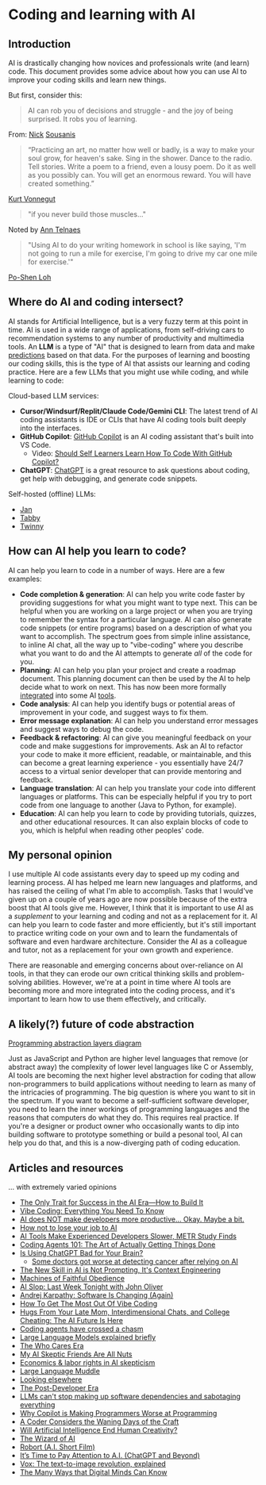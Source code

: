 # Coding and learning with AI

## Introduction

AI is drastically changing how novices and professionals write (and learn) code. This document provides some advice about how you can use AI to improve your coding skills and learn new things.

But first, consider this:

[](../images/ai-learning-experience.jpg)

> AI can rob you of decisions and struggle - and the joy of being surprised. It robs you of learning.

From: [Nick](https://spinweaveandcut.com/education-home/) [Sousanis](https://bsky.app/profile/nsousanis.bsky.social/post/3lwa2ppvwqk23)

> “Practicing an art, no matter how well or badly, is a way to make your soul grow, for heaven's sake. Sing in the shower. Dance to the radio. Tell stories. Write a poem to a friend, even a lousy poem. Do it as well as you possibly can. You will get an enormous reward. You will have created something.”

[Kurt Vonnegut](https://www.goodreads.com/quotes/529521-practicing-an-art-no-matter-how-well-or-badly-is)

[](../images/ai-students.jpg)

> "if you never build those muscles..."

Noted by [Ann Telnaes](https://bsky.app/profile/anntelnaes.bsky.social/post/3lufpzwfyzs2o)

> "Using AI to do your writing homework in school is like saying, 'I'm not going to run a mile for exercise, I'm going to drive my car one mile for exercise.'"

[Po-Shen Loh](https://www.youtube.com/watch?v=xWYb7tImErI)

## Where do AI and coding intersect?

AI stands for Artificial Intelligence, but is a very fuzzy term at this point in time. AI is used in a wide range of applications, from self-driving cars to recommendation systems to any number of productivity and multimedia tools. An **LLM** is a type of "AI" that is designed to learn from data and make [predictions](https://en.wikipedia.org/wiki/Stochastic_parrot) based on that data. For the purposes of learning and boosting our coding skills, this is the type of AI that assists our learning and coding practice. Here are a few LLMs that you might use while coding, and while learning to code:

Cloud-based LLM services:

- **Cursor/Windsurf/Replit/Claude Code/Gemini CLI**: The latest trend of AI coding assistants is IDE or CLIs that have AI coding tools built deeply into the interfaces. 
- **GitHub Copilot**: [GitHub Copilot](https://github.com/features/copilot) is an AI coding assistant that's built into VS Code.
  - Video: [Should Self Learners Learn How To Code With GitHub Copilot?](https://www.youtube.com/watch?v=M9ouguDntLY) 
- **ChatGPT**: [ChatGPT](https://openai.com/chatgpt/) is a great resource to ask questions about coding, get help with debugging, and generate code snippets.

Self-hosted (offline) LLMs:

- [Jan](https://github.com/menloresearch/jan)
- [Tabby](https://github.com/TabbyML/tabby)
- [Twinny](https://github.com/twinnydotdev/twinny)

## How can AI help you learn to code?

AI can help you learn to code in a number of ways. Here are a few examples:

- **Code completion & generation**: AI can help you write code faster by providing suggestions for what you might want to type next. This can be helpful when you are working on a large project or when you are trying to remember the syntax for a particular language. AI can also generate code snippets (or entire programs) based on a description of what you want to accomplish. The spectrum goes from simple inline assistance, to inline AI chat, all the way up to "vibe-coding" where you describe what you want to do and the AI attempts to generate *all* of the code for you.
- **Planning**: AI can help you plan your project and create a roadmap document. This planning document can then be used by the AI to help decide what to work on next. This has now been more formally [integrated](https://docs.github.com/en/copilot/how-tos/configure-custom-instructions/add-repository-instructions) into some AI [tools](https://docs.cursor.com/en/context/rules).
- **Code analysis**: AI can help you identify bugs or potential areas of improvement in your code, and suggest ways to fix them. 
- **Error message explanation**: AI can help you understand error messages and suggest ways to debug the code. 
- **Feedback & refactoring**: AI can give you meaningful feedback on your code and make suggestions for improvements. Ask an AI to refactor your code to make it more efficient, readable, or maintainable, and this can become a great learning experience - you essentially have 24/7 access to a virtual senior developer that can provide mentoring and feedback.
- **Language translation**: AI can help you translate your code into different languages or platforms. This can be especially helpful if you try to port code from one language to another (Java to Python, for example).
- **Education**: AI can help you learn to code by providing tutorials, quizzes, and other educational resources. It can also explain blocks of code to you, which is helpful when reading other peoples' code. 

## My personal opinion

I use multiple AI code assistants every day to speed up my coding and learning process. AI has helped me learn new languages and platforms, and has raised the ceiling of what I'm able to accomplish. Tasks that I would've given up on a couple of years ago are now possible because of the extra boost that AI tools give me. However, I think that it is important to use AI as a *supplement* to your learning and coding and not as a replacement for it. AI can help you learn to code faster and more efficiently, but it's still important to practice writing code on your own and to learn the fundamentals of software and even hardware architecture. Consider the AI as a colleague and tutor, not as a replacement for your own growth and experience.

There are reasonable and emerging concerns about over-reliance on AI tools, in that they can erode our own critical thinking skills and problem-solving abilities. However, we're at a point in time where AI tools are becoming more and more integrated into the coding process, and it's important to learn how to use them effectively, and critically.

## A likely(?) future of code abstraction

[Programming abstraction layers diagram](../images/programming-abstraction-layers.webp)

Just as JavaScript and Python are higher level languages that remove (or abstract away) the complexity of lower level languages like C or Assembly, AI tools are becoming the next higher level abstraction for coding that allow non-programmers to build applications without needing to learn as many of the intricacies of programming. The big question is where you want to sit in the spectrum. If you want to become a self-sufficient software developer, you need to learn the inner workings of programming langauages and the reasons that computers do what they do. This requires real practice. If you're a designer or product owner who occasionally wants to dip into building software to prototype something or build a pesonal tool, AI can help you do that, and this is a now-diverging path of coding education.

## Articles and resources

... with extremely varied opinions

- [The Only Trait for Success in the AI Era—How to Build It](https://www.youtube.com/watch?v=xWYb7tImErI)
- [Vibe Coding: Everything You Need To Know](https://podcasts.apple.com/us/podcast/big-technology-podcast/id1522960417?i=1000720895504)
- [AI does NOT make developers more productive… Okay. Maybe a bit.](https://www.youtube.com/watch?v=Ozorw5tdFrU)
- [How not to lose your job to AI](https://80000hours.org/agi/guide/skills-ai-makes-valuable/)
- [AI Tools Make Experienced Developers Slower, METR Study Finds](https://metr.org/blog/2025-07-10-early-2025-ai-experienced-os-dev-study/)
- [Coding Agents 101: The Art of Actually Getting Things Done](https://devin.ai/agents101#introduction)
- [Is Using ChatGPT Bad for Your Brain?](https://www.media.mit.edu/articles/is-using-chatgpt-to-write-your-essay-bad-for-your-brain-new-mit-study-explained/)
  - [Some doctors got worse at detecting cancer after relying on AI](https://www.theverge.com/ai-artificial-intelligence/758672/some-doctors-got-worse-at-detecting-cancer-after-relying-on-ai)
- [The New Skill in AI is Not Prompting, It's Context Engineering](https://www.philschmid.de/context-engineering)
- [Machines of Faithful Obedience](https://www.lesswrong.com/posts/faAX5Buxc7cdjkXQG/machines-of-faithful-obedience)
- [AI Slop: Last Week Tonight with John Oliver](https://www.youtube.com/watch?v=TWpg1RmzAbc)
- [Andrej Karpathy: Software Is Changing (Again)](https://www.youtube.com/watch?v=LCEmiRjPEtQ)
- [How To Get The Most Out Of Vibe Coding](https://www.youtube.com/watch?v=BJjsfNO5JTo)
- [Hugs From Your Late Mom, Interdimensional Chats, and College Cheating: The AI Future Is Here](https://podcasts.apple.com/us/podcast/offline-with-jon-favreau/id1610392666?i=1000714588578)
- [Coding agents have crossed a chasm](https://blog.singleton.io/posts/2025-06-14-coding-agents-cross-a-chasm/)
- [Large Language Models explained briefly](https://www.youtube.com/watch?v=LPZh9BOjkQs)
- [The Who Cares Era](https://dansinker.com/posts/2025-05-23-who-cares/)
- [My AI Skeptic Friends Are All Nuts](https://fly.io/blog/youre-all-nuts/)
- [Economics & labor rights in AI skepticism](https://henry.codes/writing/economics-and-labor-rights-in-ai-skepticism/)
- [Large Language Muddle](https://jasonsantamaria.com/blog/large-language-muddle)
- [Looking elsewhere](https://robbowen.digital/wrote-about/looking-elsewhere/)
- [The Post-Developer Era](https://www.joshwcomeau.com/blog/the-post-developer-era/)
- [LLMs can't stop making up software dependencies and sabotaging everything](https://www.theregister.com/2025/04/12/ai_code_suggestions_sabotage_supply_chain/)
- [Why Copilot is Making Programmers Worse at Programming](https://www.darrenhorrocks.co.uk/why-copilot-making-programmers-worse-at-programming/)
- [A Coder Considers the Waning Days of the Craft](https://www.newyorker.com/magazine/2023/11/20/a-coder-considers-the-waning-days-of-the-craft)
- [Will Artificial Intelligence End Human Creativity?](https://www.youtube.com/watch?v=oqamdXxdfSA)
- [The Wizard of AI](https://alanwarburton.co.uk/)
- [Robort (A.I. Short Film)](https://www.youtube.com/watch?v=N_Nvr4ztBXs)
- [It’s Time to Pay Attention to A.I. (ChatGPT and Beyond)](https://www.youtube.com/watch?v=0uQqMxXoNVs)
- [Vox: The text-to-image revolution, explained](https://www.youtube.com/watch?v=SVcsDDABEkM)
- [The Many Ways that Digital Minds Can Know](https://moultano.wordpress.com/2023/06/28/the-many-ways-that-digital-minds-can-know/)
